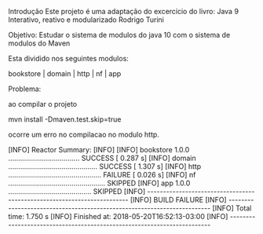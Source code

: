 Introdução
Este projeto é uma adaptação do excercício do livro:
Java 9
Interativo, reativo e modularizado
Rodrigo Turini

Objetivo:
Estudar o sistema de modulos do java 10 com o sistema de modulos do Maven

Esta dividido nos seguintes modulos:

bookstore
| domain
| http
| nf
| app 
 
Problema:

ao compilar o projeto 

mvn install -Dmaven.test.skip=true

ocorre um erro no compilacao no modulo http.

[INFO] Reactor Summary:
[INFO] 
[INFO] bookstore 1.0.0 .................................... SUCCESS [  0.287 s]
[INFO] domain ............................................. SUCCESS [  1.307 s]
[INFO] http ............................................... FAILURE [  0.026 s]
[INFO] nf ................................................. SKIPPED
[INFO] app 1.0.0 .......................................... SKIPPED
[INFO] ------------------------------------------------------------------------
[INFO] BUILD FAILURE
[INFO] ------------------------------------------------------------------------
[INFO] Total time: 1.750 s
[INFO] Finished at: 2018-05-20T16:52:13-03:00
[INFO] ------------------------------------------------------------------------
  